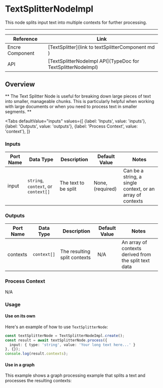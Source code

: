 # TextSplitterNodeImpl

This node splits input text into multiple contexts for further processing.

---

| Reference | Link |
| --- | --- |
| Encre Component | [TextSplitter](link to textSplitterComponent md ) |
| API | [TextSplitterNodeImpl API](TypeDoc for TextSplitterNodeImpl) |

## Overview
**
The Text Splitter Node is useful for breaking down large pieces of text into smaller, manageable chunks. This is particularly helpful when working with large documents or when you need to process text in smaller segments.
**

<Tabs
  defaultValue="inputs"
  values={[
    {label: 'Inputs', value: 'inputs'},
    {label: 'Outputs', value: 'outputs'},
    {label: 'Process Context', value: 'context'},
  ]}
>

<TabItem value="inputs">

### Inputs

| Port Name | Data Type | Description | Default Value | Notes |
| --- | --- | --- | --- | --- |
| input | `string`, `context`, or `context[]` | The text to be split | None, (required) | Can be a string, a single context, or an array of contexts |

</TabItem>

<TabItem value="outputs">

### Outputs

| Port Name | Data Type | Description | Default Value | Notes |
| --- | --- | --- | --- | --- |
| contexts | `context[]` | The resulting split contexts | N/A | An array of contexts derived from the split text data |

</TabItem>

<TabItem value="context">

### Process Context

N/A

</TabItem>

</Tabs>

### Usage

#### Use on its own

Here's an example of how to use `TextSplitterNode`:

```typescript
const textSplitterNode = TextSplitterNodeImpl.create();
const result = await textSplitterNode.process({
  input: { type: 'string', value: 'Your long text here...' }
}, {});
console.log(result.contexts);
```

#### Use in a graph

This example shows a graph processing example that splits a text and processes the resulting contexts:
<!-- 
```typescript
const graph = new Graph();

const textSplitterNode = graph.addNode(TextSplitterNodeImpl.create());
const processingNode = graph.addNode(/* Some other node for processing */);

graph.connect(textSplitterNode, 'contexts', processingNode, 'input');

const result = await graph.process({
  [textSplitterNode.id]: {
    input: { type: 'string', value: 'Your long text here...' }
  }
});
``` -->

